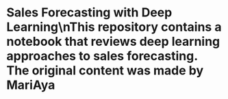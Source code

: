 # Sales Forecasting with Deep Learning\nThis repository contains a notebook that reviews deep learning approaches to sales forecasting. The original content was made by MariAya
